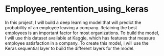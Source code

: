 # Employee_rentention_using_keras
In this project, I will build a deep learning model that will predict the probability of an employee leaving a company. Retaining the best employees is an important factor for most organizations. To build the model, I will use this dataset available at Kaggle, which has features that measure employee satisfaction in a company. To create this model, I will use the Keras sequential layer to build the different layers for the model.